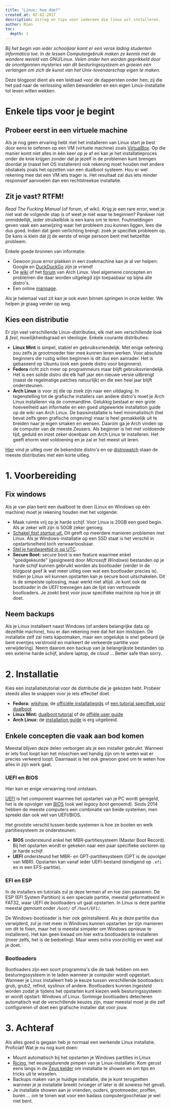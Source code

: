 ```yaml
---
title: "Linux: hoe doe?"
created_at: 02-02-2017
description: Uitleg en tips voor iedereen die linux wil installeren.
author: Rien
toc:
  depth: 1
---
```


_Bij het begin van ieder schooljaar komt er een verse lading studenten Informatica toe. In de lessen Computergebruik maken ze kennis met de wondere wereld van GNU/Linux.
Velen onder hen worden geprikkeld door de onontgonnen mysteries van dit besturingssysteem en groeien een verlangen om zich de kunst van het Unix-tovenaarschap eigen te maken._

Deze blogpost dient als een leidraad voor de dappersten onder hen: zij die het pad naar de verlossing willen bewandelen en een eigen Linux-installatie tot leven willen wekken.

# Enkele tips voor je begint
## Probeer eerst in een virtuele machine
Als je nog geen ervaring hebt met het installeren van Linux start je best door eens te oefenen op een VM (virtuele machine) zoals [VirtualBox](https://www.virtualbox.org/).
Op die manier komt niet alles in één keer op je af en kan je het installatieproces onder de knie krijgen zonder dat je jezelf in de problemen kunt brengen doordat je (naast het OS installeren) ook rekening moet houden met andere obstakels zoals het opzetten van een dualboot systeem. Hou er wel rekening mee dat een VM iets trager is. Het resultaat zal dus iets minder responsief aanvoelen dan een rechtstreekse installatie.

## Zit je vast? RTFM!
_Read The Fucking Manual_ (of forum, of wiki).
Krijg je een rare error, weet je niet wat de volgende stap is of weet je niet waar te beginnen? Panikeer niet onmiddellijk, ieder struikelblok is een kans om te leren.
Foutmeldingen geven vaak een aanwijzing waar het probleem zou kunnen liggen, lees die dus goed.
Indien dat geen verlichting brengt: zoek je specifiek probleem op.
De kans is klein dat jij de eerste of enige persoon bent met hetzelfde probleem.

Enkele goede bronnen van informatie:
- Gewoon jouw error plakken in een zoekmachine kan je al ver helpen: Google en [DuckDuckGo](https://duckduckgo.org) zijn je vriend!
- De [wiki](https://wiki.archlinux.org/) of het [forum](https://bbs.archlinux.org/) van Arch Linux.
Veel algemene concepten en problemen die daar worden uitgelegd zijn toepasbaar op bijna alle distro's.
- Een online [manpage](http://man.he.net/).

Als je helemaal vast zit kan je ook even binnen springen in onze kelder. We helpen je graag verder op weg.

## Kies een distributie
Er zijn veel verschillende Linux-distributies, elk met een verschillende _look & feel_, moeilijkheidsgraad en ideologie. Enkele courante distributies:

- **Linux Mint** is simpel, stabiel en gebruiksvriendelijk. Met enige oefening zou zelfs je grootmoeder hier mee kunnen leren werken. Voor absolute beginners die rustig willen beginnen is dit dus een aanrader. Het is gebaseerd op Ubuntu (ook een goede distro voor beginners).
- **Fedora** richt zich meer op programmeurs maar blijft gebruiksvriendelijk. Het is een solide distro die elk half jaar een nieuwe versie uitbrengt (naast de regelmatige patches natuurlijk) en die een heel jaar blijft ondersteunen.
- **Arch Linux** is voor zij die op zoek zijn naar een uitdaging.
In tegenstelling tot de grafische installers van andere distro's moet je Arch Linux installeren via de commandline. Gelukkig bestaat er een grote hoeveelheid aan informatie en een goed uitgewerkte installation guide op de wiki van Arch Linux.
De basisinstallatie is heel minimalistisch (het bevat zelfs geen grafische omgeving) maar is heel gemakkelijk uit te breiden naar je eigen smaken en wensen.
Daarom ga je Arch vinden op de computer van de meeste Zeusers.
Als beginner is het met voldoende tijd, geduld en inzet zeker doenbaar om Arch Linux te installeren. Het geeft enorm veel voldoening en je zal er het meest uit leren.


[Hier](https://linuxjourney.com/lesson/linux-history#) vind je uitleg over de bekendste distro's en op [distrowatch](https://distrowatch.com/) staan de meeste distributies met een korte uitleg.


# 1. Voorbereiding

## Fix windows

Als je van plan bent een dualboot te doen (Linux en Windows op één machine) moet je rekening houden met het volgende:

- Maak ruimte vrij op je harde schijf.
Voor Linux is 20GB een goed begin.
Als je zeker wilt zijn is 50GB zeker genoeg.
- [Schakel _fast startup_ uit.](https://www.tenforums.com/tutorials/4189-fast-startup-turn-off-windows-10-a.html) Dit geeft  op meerdere manieren problemen met Linux.
Als je Windows-installatie op een SSD staat is het verschil in opstartsnelheid toch verwaarloosbaar.
- [Stel je hardwaretijd in op UTC](https://wiki.archlinux.org/index.php/time#UTC_in_Windows).
- **Secure Boot:** secure boot is een feature waarmee enkel "goedgekeurde" (gesigneerd door _Microsoft Windows_) bestanden op je harde schijf kunnen gebruikt worden als bootloader (verder in de blogpost geef ik wat meer uitleg over wat een bootloader precies is).
Indien je Linux wil kunnen opstarten kan je secure boot uitschakelen. Dit is de simpelste oplossing, maar werkt niet altijd. Je kunt ook de bootloader in de UEFI toevoegen aan de lijst van vertrouwde bootloaders.
Je zoekt best voor jouw specifieke machine op hoe je dit doet.

## Neem backups
Als je Linux installeert naast Windows (of andere belangrijke data op dezelfde machine), hou er dan rekening mee dat het _kan_ mislopen.
De installatie zelf zal niets kapotmaken, maar een ongelukje is snel gebeurd (je bent eventjes verstrooid en markeert de verkeerde partitie voor verwijdering).
Neem daarom een backup van je belangrijkste bestanden op een externe harde schijf, andere laptop, de _cloud_ ...
Better safe than sorry.

# 2. Installatie

Kies een installatietutorial voor de distributie die je gekozen hebt.
Probeer steeds alles te snappen voor je iets effectief doet.

- **Fedora:** [wikihow](http://www.wikihow.com/Install-Fedora), de [officiële installatiegids](https://docs.fedoraproject.org/en-US/Fedora/25/html/Installation_Guide/chap-introduction.html) of [een tutorial specifiek voor dualboot](http://linuxbsdos.com/2016/12/01/dualboot-fedora-25-windows-10-on-a-computer-with-uefi-firmware/)
- **Linux Mint:** [dualboot tutorial](http://www.tecmint.com/install-linux-mint-18-alongside-windows-10-or-8-in-dualboot-uefi-mode/) of de [offiële user guide](https://www.linuxmint.com/documentation/user-guide/Cinnamon/english_18.0.pdf)
- **Arch Linux:** de [installation guide](https://wiki.archlinux.org/index.php/installation_guide) is erg uitgebreid.

## Enkele concepten die vaak aan bod komen
Meestal blijven deze delen verborgen als je een installer gebruikt.
Wanneer er iets fout loopt kan het misschien wel handig zijn om te weten wat er precies verkeerd loopt.
Daarnaast is het ook gewoon goed om te weten hoe alles in zijn werk gaat.

### UEFI en BIOS
Hier kan er enige verwarring rond ontstaan.

[UEFI](https://en.wikipedia.org/wiki/Unified_Extensible_Firmware_Interface) is het component waarmee het opstarten van je PC wordt geregeld, het is de opvolger van [BIOS](https://en.wikipedia.org/wiki/BIOS) (ook wel _legacy boot_ genoemd).
Sinds 2014 hebben de meeste computers een combinatie van beide systemen, men spreekt dan ook wel van UEFI/BIOS.

Het grootste verschil tussen beide systemen is hoe ze booten en welk partitiesysteem ze ondersteunen:

- **BIOS** ondersteund enkel het MBR-partitiesysteem (Master Boot Record).
Bij het opstarten wordt er gekeken naar een paar specifieke sectoren op je harde schijf.
- **UEFI** ondersteund het MBR- en GPT-partitiesysteem (GPT is de opvolger van MBR).
Opstarten kan vanaf ieder UEFI-bestand (eindigend op `.efi` en in een EFS-partitie).

### EFI en ESP
In de installers en tutorials zul je deze termen af en toe zien passeren.
De ESP (EFI System Partition) is een speciale partitie, meestal geformatteerd in FAT32, waar UEFI de bootloaders uit gaat opstarten.
In Linux is deze partitie meestal gemount onder `/boot/` of `/boot/EFI/`.

De Windows-bootloader is hier ook geïnstalleerd.
Als je deze partitie dus verwijderd, zul je niet meer in Windows kunnen opstarten (er zijn manieren om dit te fixen, maar het is meestal simpeler om Windows opnieuw te installeren).
Het kan geen kwaad om hier extra bootloaders te installeren (meer zelfs, het is de bedoeling).
Maar wees extra voorzichtig en weet wat je doet.

### Bootloaders
Bootloaders zijn een soort programma's die de taak hebben om een besturingssysteem in te laden wanneer je computer wordt opgestart.
Wanneer je Linux installeert heb je keuze tussen verschillende bootloaders: grub, grub2, refind, syslinux of andere.
Bootloaders kunnen ingesteld worden zodat je tijdens het opstarten kunt kiezen welk besturingssysteem er wordt opstart: Windows of Linux.
Sommige bootloaders detecteren automatisch wat de verschillende keuzes zijn, maar meestal moet je die zelf configureren of doet een grafische installer dat voor jouw.

# 3. Achteraf

Als alles goed is gegaan heb je normaal een werkende Linux installatie.
Proficiat! Wat je nu nog kunt doen:

- Mount automatisch bij het opstarten je Windows partities in Linux
- [Ricing](https://rizonrice.github.io/resources), het eeuwigdurende pimpen van je Linux-installatie.
Kom gerust eens langs in de [Zeus kelder](https://zeus.ugent.be/about/) om installatie te showen en om tips en tricks uit te wisselen.
- Backups maken van je huidige installatie, die je kunt terugzetten wanneer je je installatie breekt (vroeger of later is dit sowieso het geval).
- Je installatie showen aan je vrienden, ouders, grootmoeder, proffen, buren ... om te tonen wat voor een badass computergoochelaar je wel niet bent.

